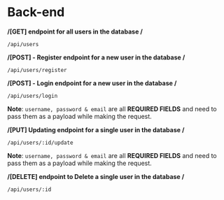 # Back-end

**/[GET] endpoint for all users in the database /**

```
/api/users
```

**/[POST] - Register endpoint for a new user in the database /**

```
/api/users/register
```
**/[POST] - Login endpoint for a new user in the database /**

```
/api/users/login
```


**Note**: `username, password & email` are all **REQUIRED FIELDS** and need to pass them as a payload while making the request.

**/[PUT] Updating endpoint for a single user in the database /**

```
/api/users/:id/update
```
**Note**: `username, password & email` are all **REQUIRED FIELDS** and need to pass them as a payload while making the request.

**/[DELETE] endpoint to Delete a single user in the database /**
```
/api/users/:id
```
